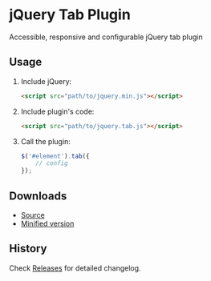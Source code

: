 # jQuery Tab Plugin
Accessible, responsive and configurable jQuery tab plugin

## Usage

1. Include jQuery:

	```html
	<script src="path/to/jquery.min.js"></script>
	```

2. Include plugin's code:

	```html
	<script src="path/to/jquery.tab.js"></script>
	```

3. Call the plugin:

	```javascript
	$('#element').tab({
		// config
	});
	```

## Downloads

* [Source](https://raw.githubusercontent.com/libeo-vtt/jquery-tab/master/dist/jquery.tab.js)
* [Minified version](https://raw.githubusercontent.com/libeo-vtt/jquery-tab/master/dist/jquery.tab.min.js)

## History

Check [Releases](../../releases) for detailed changelog.

